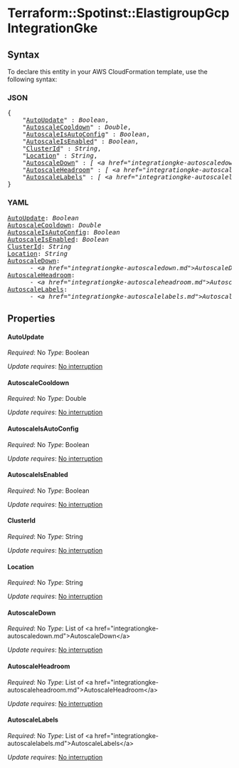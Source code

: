 # Terraform::Spotinst::ElastigroupGcp IntegrationGke

## Syntax

To declare this entity in your AWS CloudFormation template, use the following syntax:

### JSON

<pre>
{
    "<a href="#autoupdate" title="AutoUpdate">AutoUpdate</a>" : <i>Boolean</i>,
    "<a href="#autoscalecooldown" title="AutoscaleCooldown">AutoscaleCooldown</a>" : <i>Double</i>,
    "<a href="#autoscaleisautoconfig" title="AutoscaleIsAutoConfig">AutoscaleIsAutoConfig</a>" : <i>Boolean</i>,
    "<a href="#autoscaleisenabled" title="AutoscaleIsEnabled">AutoscaleIsEnabled</a>" : <i>Boolean</i>,
    "<a href="#clusterid" title="ClusterId">ClusterId</a>" : <i>String</i>,
    "<a href="#location" title="Location">Location</a>" : <i>String</i>,
    "<a href="#autoscaledown" title="AutoscaleDown">AutoscaleDown</a>" : <i>[ &lt;a href=&#34;integrationgke-autoscaledown.md&#34;&gt;AutoscaleDown&lt;/a&gt;, ... ]</i>,
    "<a href="#autoscaleheadroom" title="AutoscaleHeadroom">AutoscaleHeadroom</a>" : <i>[ &lt;a href=&#34;integrationgke-autoscaleheadroom.md&#34;&gt;AutoscaleHeadroom&lt;/a&gt;, ... ]</i>,
    "<a href="#autoscalelabels" title="AutoscaleLabels">AutoscaleLabels</a>" : <i>[ &lt;a href=&#34;integrationgke-autoscalelabels.md&#34;&gt;AutoscaleLabels&lt;/a&gt;, ... ]</i>
}
</pre>

### YAML

<pre>
<a href="#autoupdate" title="AutoUpdate">AutoUpdate</a>: <i>Boolean</i>
<a href="#autoscalecooldown" title="AutoscaleCooldown">AutoscaleCooldown</a>: <i>Double</i>
<a href="#autoscaleisautoconfig" title="AutoscaleIsAutoConfig">AutoscaleIsAutoConfig</a>: <i>Boolean</i>
<a href="#autoscaleisenabled" title="AutoscaleIsEnabled">AutoscaleIsEnabled</a>: <i>Boolean</i>
<a href="#clusterid" title="ClusterId">ClusterId</a>: <i>String</i>
<a href="#location" title="Location">Location</a>: <i>String</i>
<a href="#autoscaledown" title="AutoscaleDown">AutoscaleDown</a>: <i>
      - &lt;a href=&#34;integrationgke-autoscaledown.md&#34;&gt;AutoscaleDown&lt;/a&gt;</i>
<a href="#autoscaleheadroom" title="AutoscaleHeadroom">AutoscaleHeadroom</a>: <i>
      - &lt;a href=&#34;integrationgke-autoscaleheadroom.md&#34;&gt;AutoscaleHeadroom&lt;/a&gt;</i>
<a href="#autoscalelabels" title="AutoscaleLabels">AutoscaleLabels</a>: <i>
      - &lt;a href=&#34;integrationgke-autoscalelabels.md&#34;&gt;AutoscaleLabels&lt;/a&gt;</i>
</pre>

## Properties

#### AutoUpdate

_Required_: No
_Type_: Boolean

_Update requires_: [No interruption](https://docs.aws.amazon.com/AWSCloudFormation/latest/UserGuide/using-cfn-updating-stacks-update-behaviors.html#update-no-interrupt)

#### AutoscaleCooldown

_Required_: No
_Type_: Double

_Update requires_: [No interruption](https://docs.aws.amazon.com/AWSCloudFormation/latest/UserGuide/using-cfn-updating-stacks-update-behaviors.html#update-no-interrupt)

#### AutoscaleIsAutoConfig

_Required_: No
_Type_: Boolean

_Update requires_: [No interruption](https://docs.aws.amazon.com/AWSCloudFormation/latest/UserGuide/using-cfn-updating-stacks-update-behaviors.html#update-no-interrupt)

#### AutoscaleIsEnabled

_Required_: No
_Type_: Boolean

_Update requires_: [No interruption](https://docs.aws.amazon.com/AWSCloudFormation/latest/UserGuide/using-cfn-updating-stacks-update-behaviors.html#update-no-interrupt)

#### ClusterId

_Required_: No
_Type_: String

_Update requires_: [No interruption](https://docs.aws.amazon.com/AWSCloudFormation/latest/UserGuide/using-cfn-updating-stacks-update-behaviors.html#update-no-interrupt)

#### Location

_Required_: No
_Type_: String

_Update requires_: [No interruption](https://docs.aws.amazon.com/AWSCloudFormation/latest/UserGuide/using-cfn-updating-stacks-update-behaviors.html#update-no-interrupt)

#### AutoscaleDown

_Required_: No
_Type_: List of &lt;a href=&#34;integrationgke-autoscaledown.md&#34;&gt;AutoscaleDown&lt;/a&gt;

_Update requires_: [No interruption](https://docs.aws.amazon.com/AWSCloudFormation/latest/UserGuide/using-cfn-updating-stacks-update-behaviors.html#update-no-interrupt)

#### AutoscaleHeadroom

_Required_: No
_Type_: List of &lt;a href=&#34;integrationgke-autoscaleheadroom.md&#34;&gt;AutoscaleHeadroom&lt;/a&gt;

_Update requires_: [No interruption](https://docs.aws.amazon.com/AWSCloudFormation/latest/UserGuide/using-cfn-updating-stacks-update-behaviors.html#update-no-interrupt)

#### AutoscaleLabels

_Required_: No
_Type_: List of &lt;a href=&#34;integrationgke-autoscalelabels.md&#34;&gt;AutoscaleLabels&lt;/a&gt;

_Update requires_: [No interruption](https://docs.aws.amazon.com/AWSCloudFormation/latest/UserGuide/using-cfn-updating-stacks-update-behaviors.html#update-no-interrupt)

